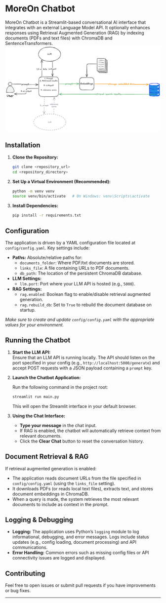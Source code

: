 # MoreOn Chatbot

MoreOn Chatbot is a Streamlit-based conversational AI interface that integrates with an external Language Model API. It optionally enhances responses using Retrieval Augmented Generation (RAG) by indexing documents (PDFs and text files) with ChromaDB and SentenceTransformers.
![MoreOn Preview](images/chatbot.png)

## Installation

1. **Clone the Repository:**

   ```bash
   git clone <repository_url>
   cd <repository_directory>
   ```

2. **Set Up a Virtual Environment (Recommended):**

   ```bash
   python -m venv venv
   source venv/bin/activate   # On Windows: venv\Scripts\activate
   ```

3. **Install Dependencies:**

   ```bash
   pip install -r requirements.txt
   ```

## Configuration

The application is driven by a YAML configuration file located at `config/config.yaml`. Key settings include:

- **Paths:** Absolute/relative paths for:
  - `documents_folder`: Where PDF/txt documents are stored.
  - `links_file`: A file containing URLs to PDF documents.
  - `db_path`: The location of the persistent ChromaDB database.
- **LLM Settings:**
  - `llm.port`: Port where your LLM API is hosted (e.g., `5000`).
- **RAG Settings:**
  - `rag.enabled`: Boolean flag to enable/disable retrieval augmented generation.
  - `rag.rebuild_db`: Set to `True` to rebuild the document database on startup.

*Make sure to create and update `config/config.yaml` with the appropriate values for your environment.*

## Running the Chatbot

1. **Start the LLM API:**  
   Ensure that an LLM API is running locally. The API should listen on the port specified in your config (e.g., `http://localhost:5000/generate`) and accept POST requests with a JSON payload containing a `prompt` key.

2. **Launch the Chatbot Application:**

   Run the following command in the project root:

   ```bash
   streamlit run main.py
   ```

   This will open the Streamlit interface in your default browser.

3. **Using the Chat Interface:**
   - **Type your message** in the chat input.
   - If RAG is enabled, the chatbot will automatically retrieve context from relevant documents.
   - Click the **Clear Chat** button to reset the conversation history.

## Document Retrieval & RAG

If retrieval augmented generation is enabled:
- The application reads document URLs from the file specified in `config/config.yaml` (using the `links_file` setting).
- It downloads PDFs (or reads local text files), extracts text, and stores document embeddings in ChromaDB.
- When a query is made, the system retrieves the most relevant documents to include as context in the prompt.

## Logging & Debugging

- **Logging:** The application uses Python’s `logging` module to log informational, debugging, and error messages. Logs include status updates (e.g., config loading, document processing) and API communications.
- **Error Handling:** Common errors such as missing config files or API connectivity issues are logged and displayed.

## Contributing

Feel free to open issues or submit pull requests if you have improvements or bug fixes.

---
